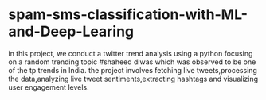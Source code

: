 # spam-sms-classification-with-ML-and-Deep-Learing
in this project, we conduct a twitter trend analysis using a python focusing on a random trending topic #shaheed diwas which was observed to be  one of the tp trends  in India. the project involves fetching live tweets,processing the data,analyzing live tweet sentiments,extracting hashtags and visualizing user engagement levels.
